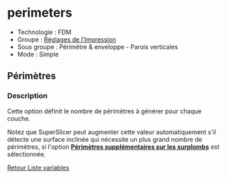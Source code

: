 # perimeters

* Technologie : FDM
* Groupe : [Réglages de l'Impression](../print_settings/print_settings.md)
* Sous groupe : Périmètre & enveloppe  - Parois verticales
* Mode : Simple

## Périmètres

### Description

Cette option définit le nombre de périmètres à générer pour chaque couche.

Notez que SuperSlicer peut augmenter cette valeur automatiquement s'il détecte une surface inclinée qui nécessite un plus grand nombre de périmètres,  si l'option **[Périmètres supplémentaires sur les surplombs](extra_perimeters_overhangs.md)** est sélectionnée.

[Retour Liste variables](variable_list.md)